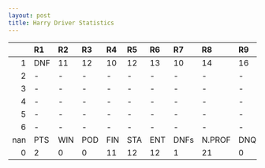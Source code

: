 ```yaml
---
layout: post 
title: Harry Driver Statistics
--- 
```


|     | R1   | R2   | R3   | R4   | R5   | R6   | R7   | R8     | R9   | R10   | R11   | R12   | Points   | Pos   |
|----:|:-----|:-----|:-----|:-----|:-----|:-----|:-----|:-------|:-----|:------|:------|:------|:---------|:------|
|   1 | DNF  | 11   | 12   | 10   | 12   | 13   | 10   | 14     | 16   | 18    | 15    | 13    | nan      | nan   |
|   2 | -    | -    | -    | -    | -    | -    | -    | -      | -    | -     | -     | -     | nan      | nan   |
|   3 | -    | -    | -    | -    | -    | -    | -    | -      | -    | -     | -     | -     | 8.0      | 19.0  |
|   4 | -    | -    | -    | -    | -    | -    | -    | -      | -    | -     | -     | -     | 14.0     | 18.0  |
|   5 | -    | -    | -    | -    | -    | -    | -    | -      | -    | -     | -     | -     | 67.0     | 7.0   |
|   6 | -    | -    | -    | -    | -    | -    | -    | -      | -    | nan   | nan   | nan   | 52.0     | 9.0   |
| nan | PTS  | WIN  | POD  | FIN  | STA  | ENT  | DNFs | N.PROF | DNQ  | %FIN  | PPR   | BST   | CHA      | RNK   |
|   0 | 2    | 0    | 0    | 11   | 12   | 12   | 1    | 21     | 0    | 91.67 | 0.17  | 10    | 0.0      | 51.0  |